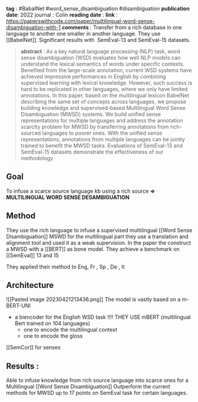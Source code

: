 __tag__ : #BabalNet #word_sense_disambiguation #disambiguation 
__publication date__: 2022
journal : Colin
__reading date__ : 
__link__ : https://paperswithcode.com/paper/multilingual-word-sense-disambiguation-with-1
__comments__ : Transfer from a rich database in one language to another one smaller in another language. They use [[BabelNet]]. Significant results with  SemEval-13 and SemEval-15 datasets.

>**abstract** : As a key natural language processing (NLP) task, word sense disambiguation (WSD) evaluates how well NLP models can understand the lexical semantics of words under specific contexts. Benefited from the large-scale annotation, current WSD systems have achieved impressive performances in English by combining supervised learning with lexical knowledge. However, such success is hard to be replicated in other languages, where we only have limited annotations. In this paper, based on the multilingual lexicon BabelNet describing the same set of concepts across languages, we propose building knowledge and supervised-based Multilingual Word Sense Disambiguation (MWSD) systems. We build unified sense representations for multiple languages and address the annotation scarcity problem for MWSD by transferring annotations from rich-sourced languages to poorer ones. With the unified sense representations, annotations from multiple languages can be jointly trained to benefit the MWSD tasks. Evaluations of SemEval-13 and SemEval-15 datasets demonstrate the effectiveness of our methodology

## Goal 
To infuse a scarce source language kb using a rich source
**=> MULTILINGUAL WORD SENSE DESAMBIGUATION**

## Method 
They use the rich language to infuse a supervised multilingual [[Word Sense Disambiguation]] MSWD for the multilingual part they use a translation and alignment tool and used it as a weak supervision.
In the paper the construct a MWSD with a [[BERT]] as bone model.
They achieve a benchmark on [[SemEval]] 13 and 15

They applied their method to Eng, Fr , Sp , De , It 

## Architecture 
![[Pasted image 20230421213436.png]]
The model is vastly based on a m-BERT-UNI
- a biencoder for the English WSD task !!!! THEY USE mBERT (multilingual Bert trained on 104 languages)
	- one to encode the multilingual context 
	- one to encode the gloss

[[SemCor]] for senses 

## Results : 

Able to infuse knowledge from rich source language into scarce ones  for a Multilingual [[Word Sense Disambiguation]] 
Outperform the current methods for MWSD up to 17 points on SemEval task for certain languages. 